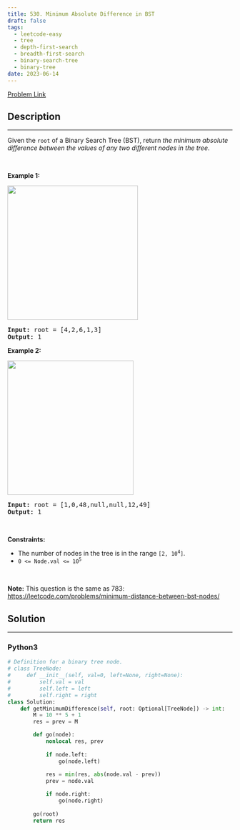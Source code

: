 ```yaml
---
title: 530. Minimum Absolute Difference in BST
draft: false
tags: 
  - leetcode-easy
  - tree
  - depth-first-search
  - breadth-first-search
  - binary-search-tree
  - binary-tree
date: 2023-06-14
---
```


[Problem Link](https://leetcode.com/problems/minimum-absolute-difference-in-bst/)

## Description

---
<p>Given the <code>root</code> of a Binary Search Tree (BST), return <em>the minimum absolute difference between the values of any two different nodes in the tree</em>.</p>

<p>&nbsp;</p>
<p><strong class="example">Example 1:</strong></p>
<img alt="" src="https://assets.leetcode.com/uploads/2021/02/05/bst1.jpg" style="width: 292px; height: 301px;" />
<pre>
<strong>Input:</strong> root = [4,2,6,1,3]
<strong>Output:</strong> 1
</pre>

<p><strong class="example">Example 2:</strong></p>
<img alt="" src="https://assets.leetcode.com/uploads/2021/02/05/bst2.jpg" style="width: 282px; height: 301px;" />
<pre>
<strong>Input:</strong> root = [1,0,48,null,null,12,49]
<strong>Output:</strong> 1
</pre>

<p>&nbsp;</p>
<p><strong>Constraints:</strong></p>

<ul>
	<li>The number of nodes in the tree is in the range <code>[2, 10<sup>4</sup>]</code>.</li>
	<li><code>0 &lt;= Node.val &lt;= 10<sup>5</sup></code></li>
</ul>

<p>&nbsp;</p>
<p><strong>Note:</strong> This question is the same as 783: <a href="https://leetcode.com/problems/minimum-distance-between-bst-nodes/" target="_blank">https://leetcode.com/problems/minimum-distance-between-bst-nodes/</a></p>


## Solution

---
### Python3
``` py title='minimum-absolute-difference-in-bst'
# Definition for a binary tree node.
# class TreeNode:
#     def __init__(self, val=0, left=None, right=None):
#         self.val = val
#         self.left = left
#         self.right = right
class Solution:
    def getMinimumDifference(self, root: Optional[TreeNode]) -> int:
        M = 10 ** 5 + 1
        res = prev = M

        def go(node):
            nonlocal res, prev
            
            if node.left:
                go(node.left)
            
            res = min(res, abs(node.val - prev))
            prev = node.val

            if node.right:
                go(node.right)
        
        go(root)
        return res
```

